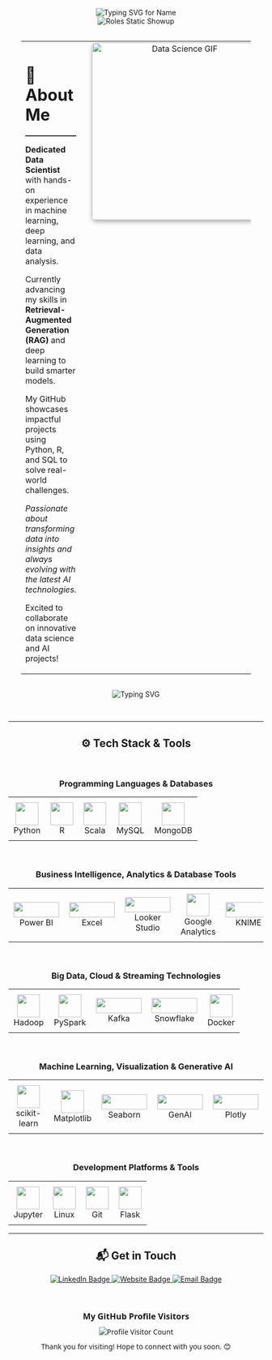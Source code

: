 <div align="center">
 
<br><br>
<p align="center">
    <img src="https://readme-typing-svg.demolab.com?font=Fira+Code&pause=1000&color=39FFDC&size=35&center=true&width=1800&lines=Hello+there%2C+I'm+Anush+S+Jathan!&loop=false" alt="Typing SVG for Name" />
    <br/>
    <img src="https://readme-typing-svg.demolab.com?font=Fira+Code&duration=1&pause=6000&color=39FFDC&size=30&center=true&width=1800&lines=Data+Scientist;Data+Analyst;AI+Enthusiast&loop=false" alt="Roles Static Showup" />
</p>






  
  <br>

  <table style="border: none; margin: 0 auto; width: 90%;">
    <tr>
      <td width="60%" style="padding-right: 20px; vertical-align: top; text-align: left;">
        <h1>🌟 About Me</h1>
        <hr style="border-top: 1px solid #333; margin-bottom: 15px;">
        <p><strong>Dedicated Data Scientist</strong> with hands-on experience in machine learning, deep learning, and data analysis.</p>
        <p>Currently advancing my skills in <strong>Retrieval-Augmented Generation (RAG)</strong> and deep learning to build smarter models.</p>
        <p>My GitHub showcases impactful projects using Python, R, and SQL to solve real-world challenges.</p>
        <p><em>Passionate about transforming data into insights and always evolving with the latest AI technologies.</em></p>
        <p>Excited to collaborate on innovative data science and AI projects!</p>
      </td>
      
  <td width="40%" style="vertical-align: top; text-align: center;">
  <img 
    align="right" 
    alt="Data Science GIF" 
    width="350" 
    src="https://media.giphy.com/media/v1.Y2lkPTc5MGI3NjExeXJzcmVhZ2R6bDNwYTgxeGdsMmV2ZWNmcGN4bjUwY3hkNGRhdnozbCZlcD12MV9naWZzX3NlYXJjaCZjdD1n/qgQUggAC3Pfv687qPC/giphy.gif" 
    style="border-radius: 8px; box-shadow: 0 4px 8px rgba(0, 0, 0, 0.3);">
</td>
</tr>
  </table>

  <br>
    
<p align="center">
  <img src="https://readme-typing-svg.herokuapp.com?pause=200&color=39FFDC&size=20&center=true&vCenter=true&lines=🧠+Innovate+with+code+every+day!;🚀+Learn+fast%2C+build+faster!;🎯+Debug+like+a+pro.;💡+Eat%2C+Think%2C+Code%2C+Repeat!;📈+Data+driven+decisions+win;🌐+Develop+globally%2C+impact+locally!" alt="Typing SVG">
</p>





  <br>

  ---
  
  <h2 align="center">⚙️ Tech Stack & Tools</h2>

<br>

<h3 align="center">Programming Languages & Databases</h3>
<table align="center" style="border: none;">
  <tr>
    <td align="center" style="padding: 10px;"><img src="https://cdn.jsdelivr.net/gh/devicons/devicon/icons/python/python-original.svg" width="45"/><br>Python</td>
    <td align="center" style="padding: 10px;"><img src="https://cdn.jsdelivr.net/gh/devicons/devicon/icons/r/r-original.svg" width="45"/><br>R</td>
    <td align="center" style="padding: 10px;"><img src="https://cdn.jsdelivr.net/gh/devicons/devicon/icons/scala/scala-original.svg" width="45"/><br>Scala</td>
    <td align="center" style="padding: 10px;"><img src="https://cdn.jsdelivr.net/gh/devicons/devicon/icons/mysql/mysql-original.svg" width="45"/><br>MySQL</td>
    <td align="center" style="padding: 10px;"><img src="https://cdn.jsdelivr.net/gh/devicons/devicon/icons/mongodb/mongodb-original-wordmark.svg" width="45"/><br>MongoDB</td>
  </tr>
</table>

<br>

<h3 align="center">Business Intelligence, Analytics & Database Tools</h3>
<table align="center" style="border: none;">
  <tr>
    <td align="center" style="padding: 10px;"><img src="https://img.shields.io/badge/Power%20BI-%23F2C811.svg?style=for-the-badge&logo=power-bi&logoColor=black" width="90" height="30"/><br>Power BI</td>
    <td align="center" style="padding: 10px;"><img src="https://img.shields.io/badge/Excel-%23217346.svg?style=for-the-badge&logo=microsoft-excel&logoColor=white" width="90" height="30"/><br>Excel</td>
    <td align="center" style="padding: 10px;"><img src="https://img.shields.io/badge/Looker%20Studio-%230073E6.svg?style=for-the-badge&logo=looker&logoColor=white" width="90" height="30"/><br>Looker Studio</td>
    <td align="center" style="padding: 10px;"><img src="https://www.gstatic.com/analytics-suite/header/suite/v2/ic_analytics.svg" width="45" height="45"/><br>Google Analytics</td>
    <td align="center" style="padding: 10px;"><img src="https://img.shields.io/badge/Knime-%23FCC624.svg?style=for-the-badge&logo=knime&logoColor=black" width="90" height="30"/><br>KNIME</td>
    <td align="center" style="padding: 10px;"><img src="https://img.shields.io/badge/Tableau-%23E97627.svg?style=for-the-badge&logo=tableau&logoColor=white" width="90" height="30"/><br>Tableau</td>
  </tr>
</table>

<br>

<h3 align="center">Big Data, Cloud & Streaming Technologies</h3>
<table align="center" style="border: none;">
  <tr>
    <td align="center" style="padding: 10px;"><img src="https://cdn.jsdelivr.net/gh/devicons/devicon/icons/apache/apache-original.svg" width="45"/><br>Hadoop</td>
    <td align="center" style="padding: 10px;"><img src="https://cdn.jsdelivr.net/gh/devicons/devicon/icons/apache/apache-original.svg" width="45"/><br>PySpark</td>
    <td align="center" style="padding: 10px;"><img src="https://img.shields.io/badge/Kafka-%2300796D.svg?style=for-the-badge&logo=apache-kafka&logoColor=white" width="90" height="30"/><br>Kafka</td>
    <td align="center" style="padding: 10px;"><img src="https://img.shields.io/badge/Snowflake-%2300CFFF.svg?style=for-the-badge&logo=snowflake&logoColor=white" width="90" height="30"/><br>Snowflake</td>
    <td align="center" style="padding: 10px;"><img src="https://cdn.jsdelivr.net/gh/devicons/devicon/icons/docker/docker-original.svg" width="45"/><br>Docker</td>
  </tr>
</table>

<br>

<h3 align="center">Machine Learning, Visualization & Generative AI</h3>
<table align="center" style="border: none;">
  <tr>
    <td align="center" style="padding: 10px;"><img src="https://cdn.jsdelivr.net/gh/devicons/devicon/icons/scikitlearn/scikitlearn-original.svg" width="45"/><br>scikit-learn</td>
    <td align="center" style="padding: 10px;"><img src="https://upload.wikimedia.org/wikipedia/commons/thumb/8/84/Matplotlib_icon.svg/120px-Matplotlib_icon.svg.png" width="45"/><br>Matplotlib</td>
    <td align="center" style="padding: 10px;"><img src="https://seaborn.pydata.org/_static/logo-wide-lightbg.svg" width="90" height="30"/><br>Seaborn</td>
    <td align="center" style="padding: 10px;"><img src="https://img.shields.io/badge/GenAI-%23FF4500.svg?style=for-the-badge&logo=OpenAI&logoColor=white" width="90" height="30"/><br>GenAI</td>
    <td align="center" style="padding: 10px;"><img src="https://img.shields.io/badge/Plotly-%2300A9E0.svg?style=for-the-badge&logo=plotly&logoColor=white" width="90" height="30"/><br>Plotly</td>
  </tr>
</table>

<br>

<h3 align="center">Development Platforms & Tools</h3>
<table align="center" style="border: none;">
  <tr>
    <td align="center" style="padding: 10px;"><img src="https://cdn.jsdelivr.net/gh/devicons/devicon/icons/jupyter/jupyter-original.svg" width="45"/><br>Jupyter</td>
    <td align="center" style="padding: 10px;"><img src="https://cdn.jsdelivr.net/gh/devicons/devicon/icons/linux/linux-original.svg" width="45"/><br>Linux</td>
    <td align="center" style="padding: 10px;"><img src="https://cdn.jsdelivr.net/gh/devicons/devicon/icons/git/git-original.svg" width="45"/><br>Git</td>
    <td align="center" style="padding: 10px;"><img src="https://cdn.jsdelivr.net/gh/devicons/devicon/icons/flask/flask-original.svg" width="45"/><br>Flask</td>
  </tr>
</table>
  
  ---
  
  <h2 align="center">📬 Get in Touch</h2>
  
  <p align="center">
    <a href="https://www.linkedin.com/in/anush-s-jathan" target="_blank">
      <img src="https://img.shields.io/badge/LinkedIn-0077B5?style=for-the-badge&logo=linkedin&logoColor=white" alt="LinkedIn Badge" />
    </a>
    <a href="https://neoasj.netlify.app" target="_blank">
      <img src="https://img.shields.io/badge/Website-FF5733?style=for-the-badge&logo=google-chrome&logoColor=white" alt="Website Badge" />
    </a>
    <a href="mailto:[YOUR_EMAIL_HERE]" target="_blank">
      <img src="https://img.shields.io/badge/Email-D14836?style=for-the-badge&logo=gmail&logoColor=white" alt="Email Badge" />
    </a>
  </p>
  
  <br>

  <div align="center" style="font-family: 'Segoe UI', Tahoma, Geneva, Verdana, sans-serif; font-size: 14px;">
    <h3 style="margin-bottom: 10px;">My GitHub Profile Visitors</h3>
    <img src="https://profile-counter.glitch.me/NeoASJ/count.svg" alt="Profile Visitor Count" />
    <p style="margin-top: 10px;">Thank you for visiting! Hope to connect with you soon. 😊</p>
  </div>
  
</div>
